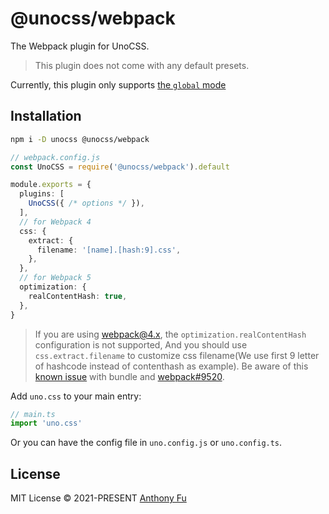 # @unocss/webpack

The Webpack plugin for UnoCSS.

> This plugin does not come with any default presets.

Currently, this plugin only supports [the `global` mode](https://github.com/unocss/unocss/blob/main/packages/vite/src/types.ts#L11-L21)

## Installation

```bash
npm i -D unocss @unocss/webpack
```

```ts
// webpack.config.js
const UnoCSS = require('@unocss/webpack').default

module.exports = {
  plugins: [
    UnoCSS({ /* options */ }),
  ],
  // for Webpack 4
  css: {
    extract: {
      filename: '[name].[hash:9].css',
    },
  },
  // for Webpack 5
  optimization: {
    realContentHash: true,
  },
}
```

> If you are using webpack@4.x, the `optimization.realContentHash` configuration is not supported, And you should use `css.extract.filename` to customize css filename(We use first 9 letter of hashcode instead of contenthash as example). Be aware of this [known issue](https://github.com/unocss/unocss/issues/1728) with bundle and [webpack#9520](https://github.com/webpack/webpack/issues/9520#issuecomment-749534245).

Add `uno.css` to your main entry:

```ts
// main.ts
import 'uno.css'
```

Or you can have the config file in `uno.config.js` or `uno.config.ts`.

## License

MIT License &copy; 2021-PRESENT [Anthony Fu](https://github.com/antfu)
